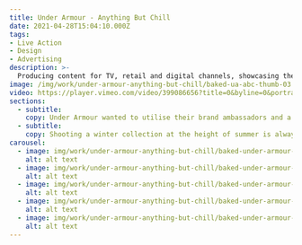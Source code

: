 ```yaml
---
title: Under Armour - Anything But Chill
date: 2021-04-28T15:04:10.000Z
tags:
- Live Action
- Design
- Advertising
description: >-
  Producing content for TV, retail and digital channels, showcasing the premium autumn winter range of one of the biggest sports brands in the world.
image: /img/work/under-armour-anything-but-chill/baked-ua-abc-thumb-03.jpg
video: https://player.vimeo.com/video/399086656?title=0&byline=0&portrait=0
sections:
  - subtitle:
    copy: Under Armour wanted to utilise their brand ambassadors and a selection of influencers to elevate their autumn winter range within Sports Direct stores. Our live action team worked alongside the agency DINK to help produce a digital, retail & TV campaign.
  - subtitle:
    copy: Shooting a winter collection at the height of summer is always a challenge. To meet the requirements of the brief we shot the majority of the campaign at night with an extensive lighting setup. The agility of our experienced production team allowed us to quickly adapt digital content for TV advertising.
carousel:
  - image: img/work/under-armour-anything-but-chill/baked-under-armour-abc-l-02.jpg
    alt: alt text
  - image: img/work/under-armour-anything-but-chill/baked-under-armour-abc-l-03.jpg
    alt: alt text
  - image: img/work/under-armour-anything-but-chill/baked-under-armour-abc-s-01.jpg
    alt: alt text
  - image: img/work/under-armour-anything-but-chill/baked-under-armour-abc-s-02.jpg
    alt: alt text
  - image: img/work/under-armour-anything-but-chill/baked-under-armour-abc-s-03.jpg
    alt: alt text
---
```

